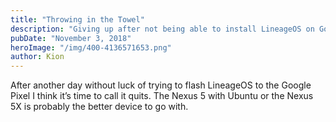 ```yaml
---
title: "Throwing in the Towel"
description: "Giving up after not being able to install LineageOS on Google Pixel"
pubDate: "November 3, 2018"
heroImage: "/img/400-4136571653.png"
author: Kion
---
```


After another day without luck of trying to flash LineageOS to the Google Pixel I think it’s time to call it quits. The Nexus 5 with Ubuntu or the Nexus 5X is probably the better device to go with.